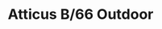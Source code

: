 ---
title: Atticus B/66 Outdoor
image_primary: img/Atticus-b02-3x3.jpg
description: "The%20Atticus%20bollard%20edition%2C%20designed%20for%20decorative%20lighting%20of%20private%20gardens%2C%20provides%20magical%20warmth%20to%20outdoor%20spaces.%20These%20small%20lamps%20can%20be%20placed%20under%20trees%20or%20between%20plants%2C%20giving%20each%20designer%20the%20freedom%20to%20create%20the%20atmosphere%20they%20want.%20A%20family%20of%20lamps%20that%20complements%20the%20rest%20of%20the%20Bover%20outdoor%20collection%2C%20representative%20of%20the%20brand%27s%20Mediterranean%20personality.%20Joana%2C%20founder%20of%20Bover%2C%20was%20born%20in%20Barcelona%20to%20a%20father%20from%20Majorca%20and%20is%20Mediterranean%20to%20the%20core.%20Blue%20is%20part%20of%20her%20DNA.%20It%20has%20seeped%20into%20her%20way%20of%20life%20and%20expressing%20herself%2C%20thus%20her%20taste%20for%20light%20tones%2C%20natural%20and%20noble%20materials%2C%20and%20for%20contemporary%20pieces%20that%20live%20harmoniously%20and%20seamlessly%20adapt%20themselves%20to%20our%20way%20of%20life.%20According%20to%20Joana%2C%20%22It%20boils%20down%20to%20keeping%20things%20warm%20and%20timeless.%22%20That%27s%20Bover%20and%20that%27s%20Atticus.%0A%0ATriac%20dimming%20system%20without%20switch%0A%0A%0A%0A"
designer: Joana Bover
image_thumb: img/atticus-p114r.jpg
href: https://www.bover.es/en/lamp/atticus-b02/
tags: 
  - bover
  - Outdoor
  - Floor
  - Bollard
  - outdoor-lamps
category: outdoor-lamps
subtitle: 
manufacturer: Bover
slug: /manufacturers/bover/outdoor-lamps/joana-bover-atticus-b-66-outdoor
---